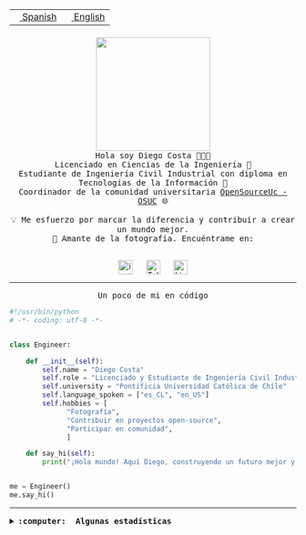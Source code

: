 <table border="0"  align="right">
 <tr><td><a href="README.md"><img src="https://upload.wikimedia.org/wikipedia/commons/thumb/8/89/Bandera_de_Espa%C3%B1a.svg/1200px-Bandera_de_Espa%C3%B1a.svg.png" height="10"> Spanish</a></td>
 <td><a href="README.en.md"><img src="https://upload.wikimedia.org/wikipedia/commons/a/a4/Flag_of_the_United_States.svg" height="10"> English</a></td></tr>
</table><br><br><br>

<p align="center">
  <img src="https://github.com/diegocostares/diegocostares/blob/main/Images/aaa2.gif?raw=true" height="200px" weight="200px">
  <br><samp>
    Hola soy Diego Costa 👨🏻‍💻<br>
    Licenciado en Ciencias de la Ingeniería 🤖<br>
    Estudiante de Ingeniería Civil Industrial con diploma en Tecnologías de la Información 🧠<br>
    Coordinador de la comunidad universitaria <a href="https://github.com/open-source-uc">OpenSourceUc - OSUC</a> 🌐<br>
  <br>
    💡 Me esfuerzo por marcar la diferencia y contribuir a crear un mundo mejor.<br>
    📸 Amante de la fotografía. Encuéntrame en: <br>
  <br></samp>
</p>

<p align="center">
   <a href="https://instagram.com/diegocosta_no" target="blank">
      <img align="center" src="https://cdn.jsdelivr.net/npm/simple-icons@3.0.1/icons/instagram.svg" alt="instagram" height="25px" width="25px" />
      &#8203;
   </a>
   &nbsp; &nbsp; &nbsp;
   <a href="https://t.me/diegocosta_no" target="blank">
      <img align="center" alt="Telegram" width="25px" src="https://icons-for-free.com/iconfiles/png/512/Telegram-1324888767380505522.png" />
      &#8203;
   </a>
   &nbsp; &nbsp; &nbsp;
   <a href="https://www.linkedin.com/in/diegocostar/" target="blank">
      <img align="center" alt="LinkedIn" width="25px" src="https://img.icons8.com/metro/452/linkedin.png" />
      &#8203;
   </a>
</p>

---

<p align="center"><front size="25"><samp>Un poco de mi en código</samp></front></p>

```python
#!/usr/bin/python
# -*- coding: utf-8 -*-


class Engineer:

    def __init__(self):
        self.name = "Diego Costa"
        self.role = "Licenciado y Estudiante de Ingeniería Civil Industrial"
        self.university = "Pontificia Universidad Católica de Chile"
        self.language_spoken = ["es_CL", "en_US"]
        self.hobbies = [
              "Fotografía",
              "Contribuir en proyectos open-source",
              "Participar en comunidad",
              ]

    def say_hi(self):
        print("¡Hola mundo! Aquí Diego, construyendo un futuro mejor y cambiando el mundo.")


me = Engineer()
me.say_hi()
```

---

<details>
  <summary><b><samp>:computer: &nbsp;Algunas estadísticas</samp></b></summary>
  <br/></p>

<!--START_SECTION:waka-->
![Code Time](http://img.shields.io/badge/Code%20Time-1%2C398%20hrs%2038%20mins-blue)

📅 **Soy más productivo los Domingo** 

```text
Lunes                    355 commits         ████░░░░░░░░░░░░░░░░░░░░░   14.29 % 
Martes                   313 commits         ███░░░░░░░░░░░░░░░░░░░░░░   12.60 % 
Miércoles                458 commits         █████░░░░░░░░░░░░░░░░░░░░   18.44 % 
Jueves                   445 commits         ████░░░░░░░░░░░░░░░░░░░░░   17.91 % 
Viernes                  179 commits         ██░░░░░░░░░░░░░░░░░░░░░░░   07.21 % 
Sábado                   252 commits         ███░░░░░░░░░░░░░░░░░░░░░░   10.14 % 
Domingo                  482 commits         █████░░░░░░░░░░░░░░░░░░░░   19.40 % 
```


📊 **Esta semana me dediqué a** 

```text
🐱‍💻 Proyectos: 
buscacursos              11 hrs 9 mins       ████████░░░░░░░░░░░░░░░░░   32.47 % 
BetpracticeSpider        9 hrs 25 mins       ███████░░░░░░░░░░░░░░░░░░   27.43 % 
BDD_UC                   8 hrs 19 mins       ██████░░░░░░░░░░░░░░░░░░░   24.23 % 
buk-webapp               4 hrs 2 mins        ███░░░░░░░░░░░░░░░░░░░░░░   11.75 % 
proyecto-2023-2-proyecto-26 mins             ░░░░░░░░░░░░░░░░░░░░░░░░░   01.30 % 
```


 Last Updated on 11/01/2024 20:10:10 UTC
<!--END_SECTION:waka-->

<p align="center"> <img src="https://github-readme-stats.vercel.app/api?username=diegocostares&show_icons=true&theme=ayu-mirage" alt="abhisheknaiidu" /></p>

</details>
